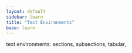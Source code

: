 ```yaml
---
layout: default
sidebar: learn
title: "Text Environments"
base: learn
---
```


text environments: sections, subsections, tabular,

